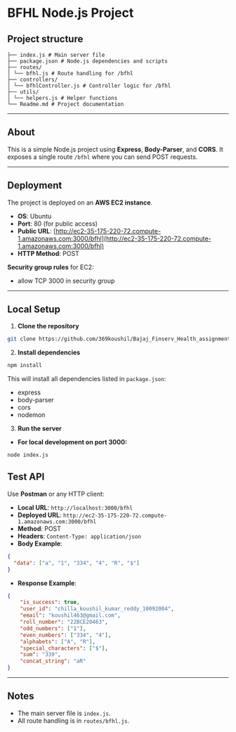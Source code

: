 # BFHL Node.js Project

## Project structure

```
├── index.js # Main server file
├── package.json # Node.js dependencies and scripts
├── routes/
│ └── bfhl.js # Route handling for /bfhl
├── controllers/
│ └── bfhlController.js # Controller logic for /bfhl
├── utils/
│ └── helpers.js # Helper functions
└── Readme.md # Project documentation
```
---

## About

This is a simple Node.js project using **Express**, **Body-Parser**, and **CORS**.
It exposes a single route `/bfhl` where you can send POST requests.

---

## Deployment

The project is deployed on an **AWS EC2 instance**.

* **OS**: Ubuntu
* **Port**: 80 (for public access)
* **Public URL**: [http://ec2-35-175-220-72.compute-1.amazonaws.com:3000/bfhl](http://ec2-35-175-220-72.compute-1.amazonaws.com:3000/bfhl)
* **HTTP Method**: POST

**Security group rules** for EC2:
* allow TCP 3000 in security group

---

## Local Setup

1. **Clone the repository**

```bash
git clone https://github.com/369koushil/Bajaj_Finserv_Health_assignment_22bce20463.git
```

2. **Install dependencies**

```bash
npm install
```

This will install all dependencies listed in `package.json`:

* express
* body-parser
* cors
* nodemon
3. **Run the server**


* **For local development on port 3000:**

```bash
node index.js
```

## Test API

Use **Postman** or any HTTP client:

* **Local URL**: `http://localhost:3000/bfhl`
* **Deployed URL**: `http://ec2-35-175-220-72.compute-1.amazonaws.com:3000/bfhl`
* **Method**: POST
* **Headers**: `Content-Type: application/json`
* **Body Example**:

```json
{
  "data": ["a", "1", "334", "4", "R", "$"]
}
```

* **Response Example**:

```json
{
    "is_success": true,
    "user_id": "chilla_koushil_kumar_reddy_10092004",
    "email": "koushil463@gmail.com",
    "roll_number": "22BCE20463",
    "odd_numbers": ["1"],
    "even_numbers": ["334", "4"],
    "alphabets": ["A", "R"],
    "special_characters": ["$"],
    "sum": "339",
    "concat_string": "aR"
}

```
---

## Notes

* The main server file is `index.js`.
* All route handling is in `routes/bfhl.js`.
